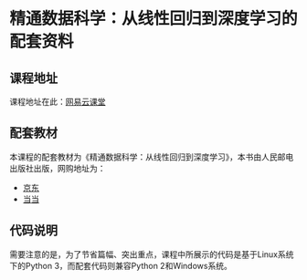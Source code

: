 # 精通数据科学：从线性回归到深度学习的配套资料

## 课程地址

课程地址在此：[网易云课堂](https://study.163.com/course/introduction/1006187021.htm)

## 配套教材

本课程的配套教材为《精通数据科学：从线性回归到深度学习》，本书由人民邮电出版社出版，网购地址为：

* [京东](https://item.jd.com/12346637.html)
* [当当](http://product.dangdang.com/25269988.html)

## 代码说明需要注意的是，为了节省篇幅、突出重点，课程中所展示的代码是基于Linux系统下的Python 3，而配套代码则兼容Python 2和Windows系统。
